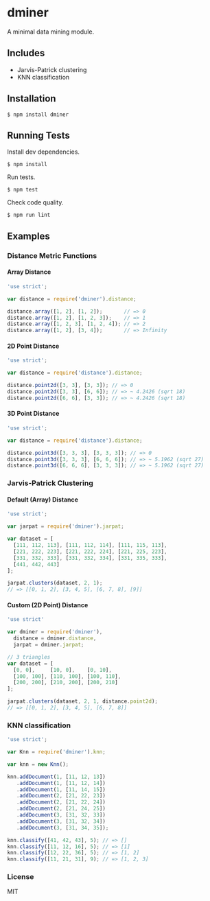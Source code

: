 # dminer

A minimal data mining module.

## Includes

 * Jarvis-Patrick clustering
 * KNN classification

## Installation

```Shell
$ npm install dminer
```

## Running Tests

Install dev dependencies.
```Shell
$ npm install
```

Run tests.
```Shell
$ npm test
```

Check code quality.
```Shell
$ npm run lint
```

## Examples

### Distance Metric Functions

#### Array Distance

```JavaScript
'use strict';

var distance = require('dminer').distance;

distance.array([1, 2], [1, 2]);       // => 0
distance.array([1, 2], [1, 2, 3]);    // => 1
distance.array([1, 2, 3], [1, 2, 4]); // => 2
distance.array([1, 2], [3, 4]);       // => Infinity
```

#### 2D Point Distance

```JavaScript
'use strict';

var distance = require('distance').distance;

distance.point2d([3, 3], [3, 3]); // => 0
distance.point2d([3, 3], [6, 6]); // => ~ 4.2426 (sqrt 18)
distance.point2d([6, 6], [3, 3]); // => ~ 4.2426 (sqrt 18)
```

#### 3D Point Distance

```JavaScript
'use strict';

var distance = require('distance').distance;

distance.point3d([3, 3, 3], [3, 3, 3]); // => 0
distance.point3d([3, 3, 3], [6, 6, 6]); // => ~ 5.1962 (sqrt 27)
distance.point3d([6, 6, 6], [3, 3, 3]); // => ~ 5.1962 (sqrt 27)
```

### Jarvis-Patrick Clustering

#### Default (Array) Distance

```JavaScript
'use strict';

var jarpat = require('dminer').jarpat;

var dataset = [
  [111, 112, 113], [111, 112, 114], [111, 115, 113],
  [221, 222, 223], [221, 222, 224], [221, 225, 223],
  [331, 332, 333], [331, 332, 334], [331, 335, 333],
  [441, 442, 443]
];

jarpat.clusters(dataset, 2, 1);
// => [[0, 1, 2], [3, 4, 5], [6, 7, 8], [9]]
```

#### Custom (2D Point) Distance

```JavaScript
'use strict'

var dminer = require('dminer'),
  distance = dminer.distance,
  jarpat = dminer.jarpat;

// 3 triangles
var dataset = [
  [0, 0],     [10, 0],    [0, 10],
  [100, 100], [110, 100], [100, 110],
  [200, 200], [210, 200], [200, 210]
];

jarpat.clusters(dataset, 2, 1, distance.point2d);
// => [[0, 1, 2], [3, 4, 5], [6, 7, 8]]
```

### KNN classification

```JavaScript
'use strict';

var Knn = require('dminer').knn;

var knn = new Knn();

knn.addDocument(1, [11, 12, 13])
   .addDocument(1, [11, 12, 14])
   .addDocument(1, [11, 14, 15])
   .addDocument(2, [21, 22, 23])
   .addDocument(2, [21, 22, 24])
   .addDocument(2, [21, 24, 25])
   .addDocument(3, [31, 32, 33])
   .addDocument(3, [31, 32, 34])
   .addDocument(3, [31, 34, 35]);

knn.classify([41, 42, 43], 5); // => []
knn.classify([11, 12, 16], 5); // => [1]
knn.classify([12, 22, 36], 5); // => [1, 2]
knn.classify([11, 21, 31], 9); // => [1, 2, 3]
```

### License

MIT
